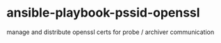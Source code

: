 # ansible-playbook-pssid-openssl
manage and distribute openssl certs for probe / archiver communication
